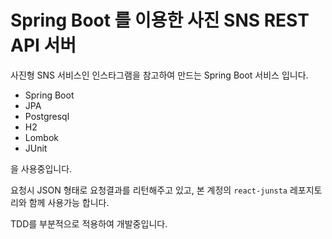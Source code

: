 # Spring Boot 를 이용한 사진 SNS REST API 서버

사진형 SNS 서비스인 인스타그램을 참고하여 만드는 Spring Boot 서비스 입니다.


- Spring Boot
- JPA
- Postgresql
- H2
- Lombok
- JUnit

을 사용중입니다.

요청시 JSON 형태로 요청결과를 리턴해주고 있고, 본 계정의 ```react-junsta``` 레포지토리와 함께 사용가능 합니다.

TDD를 부분적으로 적용하여 개발중입니다. 